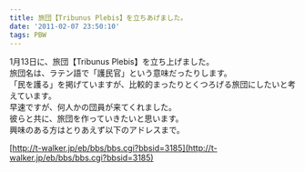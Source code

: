 ```yaml
---
title: 旅団【Tribunus Plebis】を立ちあげました。
date: '2011-02-07 23:50:10'
tags: PBW
---
```


1月13日に、旅団【Tribunus Plebis】を立ち上げました。  
旅団名は、ラテン語で「護民官」という意味だったりします。  
「民を護る」を掲げていますが、比較的まったりとくつろげる旅団にしたいと考えています。  
早速ですが、何人かの団員が来てくれました。  
彼らと共に、旅団を作っていきたいと思います。  
興味のある方はとりあえず以下のアドレスまで。  

[http://t-walker.jp/eb/bbs/bbs.cgi?bbsid=3185](http://t-walker.jp/eb/bbs/bbs.cgi?bbsid=3185)
